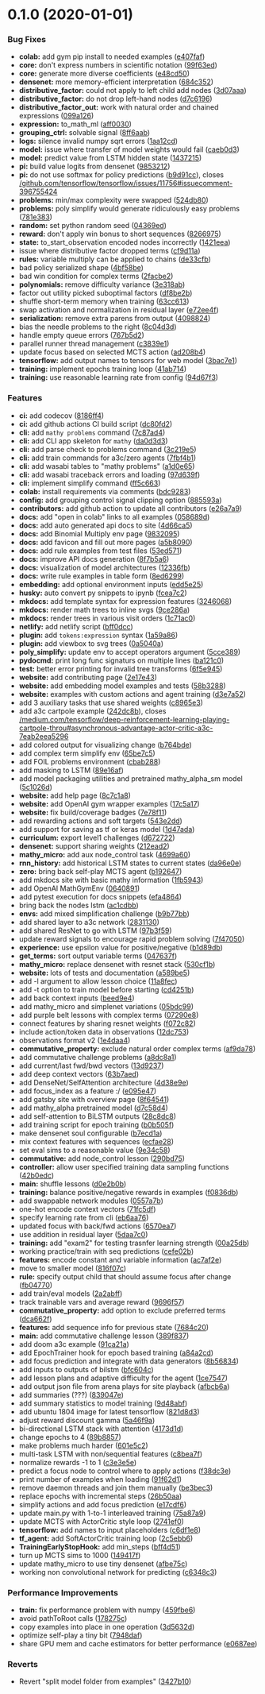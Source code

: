 # 0.1.0 (2020-01-01)


### Bug Fixes

* **colab:** add gym pip install to needed examples ([e407faf](https://github.com/justindujardin/mathy/commit/e407fafef65b58a497637755ba3703b579663966))
* **core:** don't express numbers in scientific notation ([99f63ed](https://github.com/justindujardin/mathy/commit/99f63eda6b52b284870a3e07f4f3a006937c3e17))
* **core:** generate more diverse coefficients ([e48cd50](https://github.com/justindujardin/mathy/commit/e48cd50fabc460a6c6cb717454e281337b343ac1))
* **densenet:** more memory-efficient interpretation ([684c352](https://github.com/justindujardin/mathy/commit/684c3523d1b95695751d72991301ceaa97d8fb49))
* **distributive_factor:** could not apply to left child add nodes ([3d07aaa](https://github.com/justindujardin/mathy/commit/3d07aaa9055b8fc50380e37b3e61b52601ef690f))
* **distributive_factor:** do not drop left-hand nodes ([d7c6196](https://github.com/justindujardin/mathy/commit/d7c619640fe961af072d4bb4c60b73e8e49cb1a8))
* **distributive_factor_out:** work with natural order and chained expressions ([099a126](https://github.com/justindujardin/mathy/commit/099a126c5e68bd047b1069bbd4f1fa2455fef143))
* **expression:** to_math_ml ([aff0030](https://github.com/justindujardin/mathy/commit/aff003071622501d51cc2400c38acc99827235a8))
* **grouping_ctrl:** solvable signal ([8ff6aab](https://github.com/justindujardin/mathy/commit/8ff6aab14fe1a0ae535d1f387a18413b939ab9a9))
* **logs:** silence invalid numpy sqrt errors ([1aa12cd](https://github.com/justindujardin/mathy/commit/1aa12cd6792a137ce4b167f82857617420a6124c))
* **model:** issue where transfer of model weights would fail ([caeb0d3](https://github.com/justindujardin/mathy/commit/caeb0d3d24c8192213221ef2c51988d17419749f))
* **model:** predict value from LSTM hidden state ([1437215](https://github.com/justindujardin/mathy/commit/143721567e9e5ac00e8eb267eae2c85c6e93cc5e))
* **pi:** build value logits from densenet ([9853212](https://github.com/justindujardin/mathy/commit/9853212079ef1886bc3a5229e622a6761e667024))
* **pi:** do not use softmax for policy predictions ([b9d91cc](https://github.com/justindujardin/mathy/commit/b9d91cca9d002a70ee5bd9ce8d130091e7fefb19)), closes [/github.com/tensorflow/tensorflow/issues/11756#issuecomment-396755424](https://github.com//github.com/tensorflow/tensorflow/issues/11756/issues/issuecomment-396755424)
* **problems:** min/max complexity were swapped ([524db80](https://github.com/justindujardin/mathy/commit/524db80d655f6f45b4b0abddd154eff79ef7d03a))
* **problems:** poly simplify would generate ridiculously easy problems ([781e383](https://github.com/justindujardin/mathy/commit/781e383dffbfbb4ba1f78e4fa201da330127c457))
* **random:** set python random seed ([04369ed](https://github.com/justindujardin/mathy/commit/04369ed2d8629135acae1e83c4e12c18e5771e73))
* **reward:** don't apply win bonus to short sequences ([8266975](https://github.com/justindujardin/mathy/commit/8266975a8e68fb12692de86874ff28468820631b))
* **state:** to_start_observation encoded nodes incorrectly ([1421eea](https://github.com/justindujardin/mathy/commit/1421eea09175b304f2728d484f29a0cde5920fac))
* issue where distributive factor dropped terms ([cf9d11a](https://github.com/justindujardin/mathy/commit/cf9d11aebf78a8ea3fa7bbe4f0d2215a90914828))
* **rules:** variable multiply can be applied to chains ([de33cfb](https://github.com/justindujardin/mathy/commit/de33cfb06f50adb86a4341b7102280f527fa0665))
* bad policy serialized shape ([4bf58be](https://github.com/justindujardin/mathy/commit/4bf58be02410fd4cad82a7711b924b886d9bb161))
* bad win condition for complex terms ([2facbe2](https://github.com/justindujardin/mathy/commit/2facbe2bf76812d87bd3469916a067d1557c3614))
* **polynomials:** remove difficulty variance ([3e318ab](https://github.com/justindujardin/mathy/commit/3e318abcc20a9b4de78059f85f6132a6f0e277db))
* factor out utility picked suboptimal factors ([df8be2b](https://github.com/justindujardin/mathy/commit/df8be2bfcd3408bc430412ed430455e81b0ded11))
* shuffle short-term memory when training ([63cc613](https://github.com/justindujardin/mathy/commit/63cc613cbd94f5b90cc3c64311d3944fa9aa9fba))
* swap activation and normalization in residual layer ([e72ee4f](https://github.com/justindujardin/mathy/commit/e72ee4f25ddb10803ecf606ef0875d53e7963fbc))
* **serialization:** remove extra parens from output ([4098824](https://github.com/justindujardin/mathy/commit/4098824759b5149df94d94078a83b9f4261c7a66))
* bias the needle problems to the right ([8c04d3d](https://github.com/justindujardin/mathy/commit/8c04d3d0a54890028c366358bceb02cec712309c))
* handle empty queue errors ([767b5d2](https://github.com/justindujardin/mathy/commit/767b5d225bfc275097390099404bf24163f0e7e4))
* parallel runner thread management ([c3839e1](https://github.com/justindujardin/mathy/commit/c3839e16596b6fdd9cd780ba85292dfd33c17e25))
* update focus based on selected MCTS action ([ad208b4](https://github.com/justindujardin/mathy/commit/ad208b47c93e7bd58d9d285db334e2ca2d35cbff))
* **tensorflow:** add output names to tensors for web model ([3bac7e1](https://github.com/justindujardin/mathy/commit/3bac7e1ef70885d2e65935d6e2bf4c02fd6dba57))
* **training:** implement epochs training loop ([41ab714](https://github.com/justindujardin/mathy/commit/41ab7142781eb791c69cf3b80c0be107df9c6cdb))
* **training:** use reasonable learning rate from config ([94d67f3](https://github.com/justindujardin/mathy/commit/94d67f3717e3d3febe3dfc3dbff50cc71333560f))


### Features

* **ci:** add codecov ([8186ff4](https://github.com/justindujardin/mathy/commit/8186ff441816706fb55f264e540039f9a1c7459c))
* **ci:** add github actions CI build script ([dc80fd2](https://github.com/justindujardin/mathy/commit/dc80fd29234067be1b6ae5ddfe9d4fcfeda45ece))
* **cli:** add `mathy problems` command ([7c87ad4](https://github.com/justindujardin/mathy/commit/7c87ad43500d1a44c4f2d64e6d9b03a501ebfbf0))
* **cli:** add CLI app skeleton for `mathy` ([da0d3d3](https://github.com/justindujardin/mathy/commit/da0d3d3c6ec55049489e08d89e302bc5bd08dcb4))
* **cli:** add parse check to problems command ([3c219e5](https://github.com/justindujardin/mathy/commit/3c219e5ddf4cac6b06b8e3d18c17e832533cf3c7))
* **cli:** add train commands for a3c/zero agents ([7fbf4b1](https://github.com/justindujardin/mathy/commit/7fbf4b1f91979bacee20a743088bca03e0aae903))
* **cli:** add wasabi tables to "mathy problems" ([a1d0e65](https://github.com/justindujardin/mathy/commit/a1d0e65b8a81ebd2902816cd05cc7d4b3a896868))
* **cli:** add wasabi traceback errors and loading ([97d639f](https://github.com/justindujardin/mathy/commit/97d639f6ef75998125aad6bbc89d2c3865ed5e92))
* **cli:** implement simplify command ([ff5c663](https://github.com/justindujardin/mathy/commit/ff5c663c5847908ac69d6bf41500ba4b1d3729fe))
* **colab:** install requirements via comments ([bdc9283](https://github.com/justindujardin/mathy/commit/bdc9283ce3dfcac6709b914668acbc1f61c5de92))
* **config:** add grouping control signal clipping option ([885593a](https://github.com/justindujardin/mathy/commit/885593ae8bd92761ecece0c27054f01e98f5d767))
* **contributors:** add github action to update all contributors ([e26a7a9](https://github.com/justindujardin/mathy/commit/e26a7a9236ecef313266cd126e4854e2fbeb9d64))
* **docs:** add "open in colab" links to all examples ([058689d](https://github.com/justindujardin/mathy/commit/058689df316e3ff42cbbe6f3c43e131a3a05001c))
* **docs:** add auto generated api docs to site ([4d66ca5](https://github.com/justindujardin/mathy/commit/4d66ca51c8aa6c4737aa7508e82c8cfca57bac1e))
* **docs:** add Binomial Multiply env page ([9832095](https://github.com/justindujardin/mathy/commit/983209525032c8967bd0b239e7efc6e69d6408cd))
* **docs:** add favicon and fill out more pages ([a5b8090](https://github.com/justindujardin/mathy/commit/a5b8090c5050824a8a4ecdc0a48f99d04d505933))
* **docs:** add rule examples from test files ([53ed571](https://github.com/justindujardin/mathy/commit/53ed57178b3dcfb6dcbc5c0e7e29e914f2408a88))
* **docs:** improve API docs generation ([8f7b5a6](https://github.com/justindujardin/mathy/commit/8f7b5a6987c9f2df2bfe7658ca7f518973eceb13))
* **docs:** visualization of model architectures ([12336fb](https://github.com/justindujardin/mathy/commit/12336fb34d5a115b203656f325cce6bdc04285c0))
* **docs:** write rule examples in table form ([8ed6299](https://github.com/justindujardin/mathy/commit/8ed6299452a7c1f91bda0e26fb0328d07ed6e5a8))
* **embedding:** add optional environment inputs ([edd5e25](https://github.com/justindujardin/mathy/commit/edd5e25889828fa910bc67aa0345897efdedc956))
* **husky:** auto convert py snippets to ipynb ([fcea7c2](https://github.com/justindujardin/mathy/commit/fcea7c2f2f46dce52f9c4b0ce1e38a7a18ef02b8))
* **mkdocs:** add template syntax for expression features ([3246068](https://github.com/justindujardin/mathy/commit/32460680f33012574feaa4dfe33db0042bc4122b))
* **mkdocs:** render math trees to inline svgs ([9ce286a](https://github.com/justindujardin/mathy/commit/9ce286a5697c627acb55c10ac393188c96763203))
* **mkdocs:** render trees in various visit orders ([1c71ac0](https://github.com/justindujardin/mathy/commit/1c71ac0007804a03b8119808cbc33051baaaa0f6))
* **netlify:** add netlify script ([bff0dcc](https://github.com/justindujardin/mathy/commit/bff0dcc8dbb772ca34eab5ac1fc7241cde658529))
* **plugin:** add `tokens:expression` syntax ([1a59a86](https://github.com/justindujardin/mathy/commit/1a59a8650d4732c22ab80637a57e7da6c4550782))
* **plugin:** add viewbox to svg trees ([0a5040a](https://github.com/justindujardin/mathy/commit/0a5040aeee8eab37161681e16e910ffbdb65793d))
* **poly_simplify:** update env to accept operators argument ([5cce389](https://github.com/justindujardin/mathy/commit/5cce38908519a07bbc873612e5663798c0c89065))
* **pydocmd:** print long func signaturs on multiple lines ([ba121c0](https://github.com/justindujardin/mathy/commit/ba121c0b313a7f190c014fd7c5c1a80d58e54324))
* **test:** better error printing for invalid tree transforms ([6f5e945](https://github.com/justindujardin/mathy/commit/6f5e945fc73bd42bc0762f37dfbcad3f7384dfdc))
* **website:** add contributing page ([2e17e43](https://github.com/justindujardin/mathy/commit/2e17e435e75b4bd333a286f91b2219b5f1787735))
* **website:** add embedding model examples and tests ([58b3288](https://github.com/justindujardin/mathy/commit/58b32889f346f301fc21111ff56a6ca1be8495cd))
* **website:** examples with custom actions and agent training ([d3e7a52](https://github.com/justindujardin/mathy/commit/d3e7a5246a39f4447f6a06caecd4e72e198cc825))
* add 3 auxiliary tasks that use shared weights ([c8965e3](https://github.com/justindujardin/mathy/commit/c8965e390b0b6f145392aacbd926d606810fcb26))
* add a3c cartpole example ([242dc8b](https://github.com/justindujardin/mathy/commit/242dc8b2a9537a02adca80ca99a9b6b3b3f7abb0)), closes [/medium.com/tensorflow/deep-reinforcement-learning-playing-cartpole-throu#asynchronous-advantage-actor-critic-a3c-7eab2eea5296](https://github.com//medium.com/tensorflow/deep-reinforcement-learning-playing-cartpole-throu/issues/asynchronous-advantage-actor-critic-a3c-7eab2eea5296)
* add colored output for visualizing change ([b764bde](https://github.com/justindujardin/mathy/commit/b764bde6c41d9c4f33567040f3ee020f2c07b7bb))
* add complex term simplify env ([65be7c5](https://github.com/justindujardin/mathy/commit/65be7c5fde4858bfbbc4b90905ed512d43c7e13d))
* add FOIL problems environment ([cbab288](https://github.com/justindujardin/mathy/commit/cbab2882d669b2bd8963374dd7a6299706e50c38))
* add masking to LSTM ([89e16af](https://github.com/justindujardin/mathy/commit/89e16afdf8f8c85478a0a104949aa52467da10cf))
* add model packaging utilities and pretrained mathy_alpha_sm model ([5c1026d](https://github.com/justindujardin/mathy/commit/5c1026de3ec2b164b519b93bcaca98dd8931cae5))
* **website:** add help page ([8c7c1a8](https://github.com/justindujardin/mathy/commit/8c7c1a8c359395226452bd67724dc0aa67a82a0b))
* **website:** add OpenAI gym wrapper examples ([17c5a17](https://github.com/justindujardin/mathy/commit/17c5a17c5acaad49a37c1232c512ce252da108f0))
* **website:** fix build/coverage badges ([7e78f11](https://github.com/justindujardin/mathy/commit/7e78f11536e8ce17d5a25bc3552f5a2bf85aedc4))
* add rewarding actions and soft targets ([543e2dd](https://github.com/justindujardin/mathy/commit/543e2dd033a78768757496f04dc6053e0990f9ac))
* add support for saving as tf or keras model ([1d47ada](https://github.com/justindujardin/mathy/commit/1d47ada3e3e93a068b6b159d94fa5bf1b16c917f))
* **curriculum:** export level1 challenges ([d672722](https://github.com/justindujardin/mathy/commit/d67272257750674f25d7d6a7d4374a0ad1082826))
* **densenet:** support sharing weights ([212ead2](https://github.com/justindujardin/mathy/commit/212ead2e1341c5b448f9c7e8f89c489750946ce6))
* **mathy_micro:** add aux node_control task ([4699a60](https://github.com/justindujardin/mathy/commit/4699a602df99313266a97995c358df7df3b27560))
* **rnn_history:** add historical LSTM states to current states ([da96e0e](https://github.com/justindujardin/mathy/commit/da96e0e687d59f61a3dc64abd5170645613c37f5))
* **zero:** bring back self-play MCTS agent ([b192647](https://github.com/justindujardin/mathy/commit/b19264771da253ec7a80e51eab8a98e930e77ce4))
* add mkdocs site with basic mathy information ([1fb5943](https://github.com/justindujardin/mathy/commit/1fb59430a1c53dec832e6fe97fa647c14d7dc791))
* add OpenAI MathGymEnv ([0640891](https://github.com/justindujardin/mathy/commit/0640891a132af202adf109d5bb6d37785d92985d))
* add pytest execution for docs snippets ([efa4864](https://github.com/justindujardin/mathy/commit/efa4864f33dabc63f59c8fc51b0f6b13818e784f))
* bring back the nodes lstm ([ac1cdbb](https://github.com/justindujardin/mathy/commit/ac1cdbb1f91adc8281b63768eaff76bc14859b25))
* **envs:** add mixed simplification challenge ([b9b77bb](https://github.com/justindujardin/mathy/commit/b9b77bbc4a3318fee3c24e6f4bc36189bd298377))
* add shared layer to a3c network ([2831130](https://github.com/justindujardin/mathy/commit/28311309a13b1017e4bac1db8ee7acc4f2e3c939))
* add shared ResNet to go with LSTM ([97b3f59](https://github.com/justindujardin/mathy/commit/97b3f591572f78067e59a08c22cbe7b1cf13aa36))
* update reward signals to encourage rapid problem solving ([7f47050](https://github.com/justindujardin/mathy/commit/7f4705079e49d4381636ffb6cbf46802cff37deb))
* **experience:** use epsilon value for positive/negative ([b1d89db](https://github.com/justindujardin/mathy/commit/b1d89dbb576be6ca5f8f38ac520dbb3aebde7c4f))
* **get_terms:** sort output variable terms ([047637f](https://github.com/justindujardin/mathy/commit/047637f31483a3773095fcc43f4b8b89b754ab86))
* **mathy_micro:** replace densenet with resnet stack ([530cf1b](https://github.com/justindujardin/mathy/commit/530cf1bd3488b0c55d73d6b8c5b5b9b0c973297e))
* **website:** lots of tests and documentation ([a589be5](https://github.com/justindujardin/mathy/commit/a589be53ef646c758f7ee18ab503089e795f20aa))
* add -l argument to allow lesson choice ([11a8fec](https://github.com/justindujardin/mathy/commit/11a8fec77e2fa9dac6bd92419bff1dcce3bfbdf0))
* add -t option to train model before starting ([cd4251b](https://github.com/justindujardin/mathy/commit/cd4251b51d4ca3e5e7136332ef67d8d7169529c8))
* add back context inputs ([beed9e4](https://github.com/justindujardin/mathy/commit/beed9e4edf4074e49a4a0a11d9e72ecdfd9b5b7b))
* add mathy_micro and simplenet variations ([05bdc99](https://github.com/justindujardin/mathy/commit/05bdc9916e6bc891e5dc15f523a8b10aedf147d3))
* add purple belt lessons with complex terms ([07290e8](https://github.com/justindujardin/mathy/commit/07290e810c2c85080511a46fcb8b7aa904c8a9f0))
* connect features by sharing resnet weights ([f072c82](https://github.com/justindujardin/mathy/commit/f072c8225906e4411f45fcd45ca018dd425c6dc9))
* include action/token data in observations ([12dc753](https://github.com/justindujardin/mathy/commit/12dc7534ad5a162c8a470b48ea8299ac466721a8))
* observations format v2 ([1e4daa4](https://github.com/justindujardin/mathy/commit/1e4daa40ca77d007d06dcbf34e917de5d05bf5ab))
* **commutative_property:** exclude natural order complex terms ([af9da78](https://github.com/justindujardin/mathy/commit/af9da78f10c78e1a4a5716d5513891a01242fcca))
* add commutative challenge problems ([a8dc8a1](https://github.com/justindujardin/mathy/commit/a8dc8a12af5fa15518d80eca8e732dac66a131f0))
* add current/last fwd/bwd vectors ([13d9237](https://github.com/justindujardin/mathy/commit/13d923782fde81e1b60f22044a9e7e4f823c7da1))
* add deep context vectors ([63b7aed](https://github.com/justindujardin/mathy/commit/63b7aeddbaa9e4cca895125c342aa0c56431d572))
* add DenseNet/SelfAttention architecture ([4d38e9e](https://github.com/justindujardin/mathy/commit/4d38e9e625f49f90a64736d6bb77adabf381c3eb))
* add focus_index as a feature :/ ([e095e47](https://github.com/justindujardin/mathy/commit/e095e472f8ef9958b684b9ff650c4e101b445429))
* add gatsby site with overview page ([8f64541](https://github.com/justindujardin/mathy/commit/8f64541bd4dde2ee9c1e1e07a41605b391edcb56))
* add mathy_alpha pretrained model ([d7c58d4](https://github.com/justindujardin/mathy/commit/d7c58d4883ffb22b1c0577f1a7fd0a9f9d950e61))
* add self-attention to BiLSTM outputs ([28c8dc8](https://github.com/justindujardin/mathy/commit/28c8dc8a099349af7d51bcbb8f59f70b10228a7d))
* add training script for epoch training ([b0b505f](https://github.com/justindujardin/mathy/commit/b0b505fa72d962bbf6180da7bc3d4b1bb5a26cc4))
* make densenet soul configurable ([b7ecd1a](https://github.com/justindujardin/mathy/commit/b7ecd1ad7e1d1fd85d40aa208f7e2ec8a5143c35))
* mix context features with sequences ([ecfae28](https://github.com/justindujardin/mathy/commit/ecfae28f79b671632d45eef6347ada5e8bbd4032))
* set eval sims to a reasonable value ([9e34c58](https://github.com/justindujardin/mathy/commit/9e34c581b0d10cfa5ab7921864296c3b5404cd89))
* **commutative:** add node_control lesson ([290bd75](https://github.com/justindujardin/mathy/commit/290bd75abef2dee4094e1224d6d251688e402f44))
* **controller:** allow user specified training data sampling functions ([42b0edc](https://github.com/justindujardin/mathy/commit/42b0edcc0c3626fc6315d56b23aa6fe0c0b3d7bf))
* **main:** shuffle lessons ([d0e2b0b](https://github.com/justindujardin/mathy/commit/d0e2b0b1a902d19cbac32dff5459513f20bbe3b9))
* **training:** balance positive/negative rewards in examples ([f0836db](https://github.com/justindujardin/mathy/commit/f0836db2fda1dff02f202ce0229cd58c5fc88a28))
* add swappable network modules ([0557a7b](https://github.com/justindujardin/mathy/commit/0557a7b5ae51d47deb30bc3fd6e416067279f9d9))
* one-hot encode context vectors ([71fc5df](https://github.com/justindujardin/mathy/commit/71fc5df1320768b29c386736c0661b4bf9da2563))
* specify learning rate from cli ([eb6aa76](https://github.com/justindujardin/mathy/commit/eb6aa767c34e4ab78ecce7d10ddce600dc3861b1))
* updated focus with back/fwd actions ([6570ea7](https://github.com/justindujardin/mathy/commit/6570ea753b776ea85db72834dce43000633f0186))
* use addition in residual layer ([5daa7c0](https://github.com/justindujardin/mathy/commit/5daa7c0f7ce76771e62c4743e06a607655e73ccd))
* **training:** add "exam2" for testing trasnfer learning strength ([00a25db](https://github.com/justindujardin/mathy/commit/00a25db97400ed9d3b77613101b0b5dd387794a3))
* working practice/train with seq predictions ([cefe02b](https://github.com/justindujardin/mathy/commit/cefe02b3aa570183f5f3b3da716d38318824dab0))
* **features:** encode constant and variable information ([ac7af2e](https://github.com/justindujardin/mathy/commit/ac7af2eb60b129dc684759f7cd4731fdbee507da))
* move to smaller model ([816f07c](https://github.com/justindujardin/mathy/commit/816f07ca257d63854f5e3a18fad11f445bf85844))
* **rule:** specify output child that should assume focus after change ([fb04770](https://github.com/justindujardin/mathy/commit/fb047708034ea79e777e0d77812245b8e844eb28))
* add train/eval models ([2a2abff](https://github.com/justindujardin/mathy/commit/2a2abff275ae3690102a6521538c8eba98c22381))
* track trainable vars and average reward ([9696f57](https://github.com/justindujardin/mathy/commit/9696f57b2837323f8a8b89550b075ff7cd855cf3))
* **commutative_property:** add option to exclude preferred terms ([dca662f](https://github.com/justindujardin/mathy/commit/dca662f753484d7ce65730089887811dca9b5790))
* **features:** add sequence info for previous state ([7684c20](https://github.com/justindujardin/mathy/commit/7684c20e69c0da14a71f0857a34d24857a09a00e))
* **main:** add commutative challenge lesson ([389f837](https://github.com/justindujardin/mathy/commit/389f837277aa65410a654a103b2e9e9ca2304326))
* add doom a3c example ([91ca21a](https://github.com/justindujardin/mathy/commit/91ca21aaa4fa492ad7306f8517254820442dc90e))
* add EpochTrainer hook for epoch based training ([a84a2cd](https://github.com/justindujardin/mathy/commit/a84a2cd243ac536f22b6bef40a994f0ae419868e))
* add focus prediction and integrate with data generators ([8b56834](https://github.com/justindujardin/mathy/commit/8b568345b16330925bbe795ae2419865272f0174))
* add inputs to outputs of bilstm ([bfc604c](https://github.com/justindujardin/mathy/commit/bfc604cb475298ec52616d5b347c6abc06d22119))
* add lesson plans and adaptive difficulty for the agent ([1ce7547](https://github.com/justindujardin/mathy/commit/1ce7547e6b6139572367d4c65fb9e5ad91c8d58b))
* add output json file from arena plays for site playback ([afbcb6a](https://github.com/justindujardin/mathy/commit/afbcb6adddd40a69dd9405e203fe81093f445b9e))
* add summaries (???) ([839047e](https://github.com/justindujardin/mathy/commit/839047e77451c4f6b0eb6505b240b7319d11e08e))
* add summary statistics to model training ([9d48abf](https://github.com/justindujardin/mathy/commit/9d48abf20429aee780aa3d7c2fc96cf2671024da))
* add ubuntu 1804 image for latest tensorflow ([821d8d3](https://github.com/justindujardin/mathy/commit/821d8d3756e4727b7822672b00af411dd3f10537))
* adjust reward discount gamma ([5a46f9a](https://github.com/justindujardin/mathy/commit/5a46f9afdb868f45c32488d338f71ce0c00ccbad))
* bi-directional LSTM stack with attention ([4173d1d](https://github.com/justindujardin/mathy/commit/4173d1d3a4565f68c7a0b59a046b33ac58a31c9e))
* change epochs to 4 ([89b8857](https://github.com/justindujardin/mathy/commit/89b88579de8b07ca4939726fd72956d12b833079))
* make problems much harder ([601e5c2](https://github.com/justindujardin/mathy/commit/601e5c2852baa21460f0f7ab0bd0c4ab572b2d08))
* multi-task LSTM with non/sequential features ([c8bea7f](https://github.com/justindujardin/mathy/commit/c8bea7f95a07d3344e7be96f17ab7d3e7ede4bef))
* normalize rewards -1 to 1 ([c3e3e5e](https://github.com/justindujardin/mathy/commit/c3e3e5edeb4d33499680bba8f60fb966b816cd7d))
* predict a focus node to control where to apply actions ([f38dc3e](https://github.com/justindujardin/mathy/commit/f38dc3e1979568f5fc86dee3e19fe544435f1300))
* print number of examples when loading ([91f62d1](https://github.com/justindujardin/mathy/commit/91f62d163936d3eed57e254e5fbcaa73289bf2c3))
* remove daemon threads and join them manually ([be3bec3](https://github.com/justindujardin/mathy/commit/be3bec3db21890f64fa5284bcdb72d1b6e697259))
* replace epochs with incremental steps ([26b50aa](https://github.com/justindujardin/mathy/commit/26b50aa6cd000a6b588285ee57d58e34ef5e9ecb))
* simplify actions and add focus prediction ([e17cdf6](https://github.com/justindujardin/mathy/commit/e17cdf6b62dc76f7b30c537d813d6cf78780251e))
* update main.py with 1-to-1 interleaved training ([75a87a9](https://github.com/justindujardin/mathy/commit/75a87a9b752a10c2b8e7d3522760659f4bccb0c2))
* update MCTS with ActorCritic style loop ([2741ef0](https://github.com/justindujardin/mathy/commit/2741ef0a7aad57d628247856155dcb462969c6ba))
* **tensorflow:** add names to input placeholders ([c6df1e8](https://github.com/justindujardin/mathy/commit/c6df1e8334909b6c354dc137318331e9d0302707))
* **tf_agent:** add SoftActorCritic training loop ([2c5ebb6](https://github.com/justindujardin/mathy/commit/2c5ebb6c02c139d9ce08b2d07025e45f7743f1ef))
* **TrainingEarlyStopHook:** add min_steps ([bff4d51](https://github.com/justindujardin/mathy/commit/bff4d517741345a98043b75551e32b27f5ebb8f6))
* turn up MCTS sims to 1000 ([149417f](https://github.com/justindujardin/mathy/commit/149417f8afe7eaa3e891410a9af48a055f548d1d))
* update mathy_micro to use tiny densenet ([afbe75c](https://github.com/justindujardin/mathy/commit/afbe75c38b62d0b82f0ec7c2d8755db5af0c7978))
* working non convolutional network for predicting ([c6348c3](https://github.com/justindujardin/mathy/commit/c6348c3cafc34b777709b76bc22aaceb9a9a2b49))


### Performance Improvements

* **train:** fix performance problem with numpy ([459fbe6](https://github.com/justindujardin/mathy/commit/459fbe6cdd04745ccbfe233d265d39b5822882c4))
* avoid pathToRoot calls ([178275c](https://github.com/justindujardin/mathy/commit/178275c6641e925f7fe563cc8db042c41b06c16c))
* copy examples into place in one operation ([3d5632d](https://github.com/justindujardin/mathy/commit/3d5632df336ebf89d3e3cf6aa7fd8f42f3bd2b81))
* optimize self-play a tiny bit ([7948daf](https://github.com/justindujardin/mathy/commit/7948daf4a22607be3d18a40732034df6ddf63157))
* share GPU mem and cache estimators for better performance ([e0687ee](https://github.com/justindujardin/mathy/commit/e0687eef1fb0541e9d80c8016cb43d4cec7db653))


### Reverts

* Revert "split model folder from examples" ([3427b10](https://github.com/justindujardin/mathy/commit/3427b104f75625420f700ed01a4796395cc50342))
